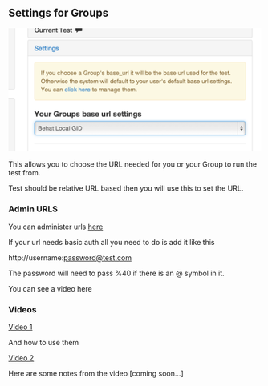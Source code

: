 ## Settings for Groups 

![Settings Group](images/settings_group.png)

This allows you to choose the URL needed for you or your Group to run the test from.

Test should be relative URL based then you will use this to set the URL.

### Admin URLS

You can administer urls [here](/admin/behat/settings/base_url/groups)

If your url needs basic auth all you need to do is add it like this

http://username:password@test.com

The password will need to pass %40 if there is an @ symbol in it.


You can see a video here

### Videos

[Video 1](http://www.youtube.com/watch?v=qjw7FS4afQM)

And how to use them

[Video 2](http://www.youtube.com/watch?v=DiQ0AihBkzQ)

Here are some notes from the video [coming soon...]